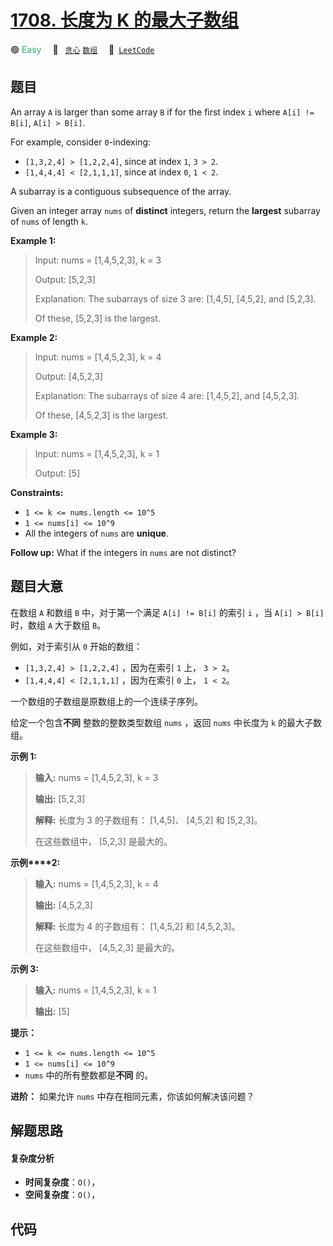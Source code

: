 # [1708. 长度为 K 的最大子数组](https://leetcode.com/problems/largest-subarray-length-k)

🟢 <font color=#15bd66>Easy</font>&emsp; 🔖&ensp; [`贪心`](/tag/greedy.md) [`数组`](/tag/array.md)&emsp; 🔗&ensp;[`LeetCode`](https://leetcode.com/problems/largest-subarray-length-k)

## 题目

An array `A` is larger than some array `B` if for the first index `i` where
`A[i] != B[i]`, `A[i] > B[i]`.

For example, consider `0`-indexing:

  * `[1,3,2,4] > [1,2,2,4]`, since at index `1`, `3 > 2`.
  * `[1,4,4,4] < [2,1,1,1]`, since at index `0`, `1 < 2`.

A subarray is a contiguous subsequence of the array.

Given an integer array `nums` of **distinct** integers, return the **largest**
subarray of `nums` of length `k`.



**Example 1:**

> Input: nums = [1,4,5,2,3], k = 3
> 
> Output: [5,2,3]
> 
> Explanation: The subarrays of size 3 are: [1,4,5], [4,5,2], and [5,2,3].
> 
> Of these, [5,2,3] is the largest.

**Example 2:**

> Input: nums = [1,4,5,2,3], k = 4
> 
> Output: [4,5,2,3]
> 
> Explanation: The subarrays of size 4 are: [1,4,5,2], and [4,5,2,3].
> 
> Of these, [4,5,2,3] is the largest.

**Example 3:**

> Input: nums = [1,4,5,2,3], k = 1
> 
> Output: [5]

**Constraints:**

  * `1 <= k <= nums.length <= 10^5`
  * `1 <= nums[i] <= 10^9`
  * All the integers of `nums` are **unique**.



**Follow up:** What if the integers in `nums` are not distinct?


## 题目大意

在数组 `A` 和数组 `B` 中，对于第一个满足 `A[i] != B[i]` 的索引 `i` ，当 `A[i] > B[i]` 时，数组 `A`
大于数组 `B`。

例如，对于索引从 `0` 开始的数组：

  * `[1,3,2,4] > [1,2,2,4]` ，因为在索引 `1` 上， `3 > 2`。
  * `[1,4,4,4] < [2,1,1,1]` ，因为在索引 `0` 上， `1 < 2`。

一个数组的子数组是原数组上的一个连续子序列。

给定一个包含**不同** 整数的整数类型数组 `nums` ，返回 `nums` 中长度为 `k` 的最大子数组。



**示例 1:**

> 
> 
> 
> 
> 
> **输入:** nums = [1,4,5,2,3], k = 3
> 
> **输出:** [5,2,3]
> 
> **解释:** 长度为 3 的子数组有： [1,4,5]、 [4,5,2] 和 [5,2,3]。
> 
> 在这些数组中， [5,2,3] 是最大的。

**示例****2:**

> 
> 
> 
> 
> 
> **输入:** nums = [1,4,5,2,3], k = 4
> 
> **输出:** [4,5,2,3]
> 
> **解释:** 长度为 4 的子数组有： [1,4,5,2] 和 [4,5,2,3]。
> 
> 在这些数组中， [4,5,2,3] 是最大的。

**示例 3:**

> 
> 
> 
> 
> 
> **输入:** nums = [1,4,5,2,3], k = 1
> 
> **输出:** [5]
> 
> 



**提示：**

  * `1 <= k <= nums.length <= 10^5`
  * `1 <= nums[i] <= 10^9`
  * `nums` 中的所有整数都是**不同** 的。



**进阶：** 如果允许 `nums` 中存在相同元素，你该如何解决该问题？


## 解题思路

#### 复杂度分析

- **时间复杂度**：`O()`，
- **空间复杂度**：`O()`，

## 代码

```javascript

```